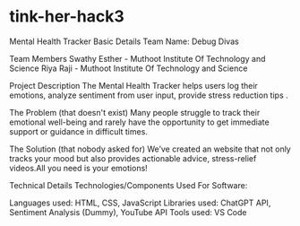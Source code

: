 # tink-her-hack3
Mental Health Tracker 
Basic Details
Team Name: Debug Divas

Team Members
Swathy Esther - Muthoot Institute Of Technology and Science
Riya Raji - Muthoot Institute Of Technology and Science

Project Description
The Mental Health Tracker helps users log their emotions, analyze sentiment from user input, provide stress reduction tips .

The Problem (that doesn't exist)
Many people struggle to track their emotional well-being and rarely have the opportunity to get immediate support or guidance in difficult times.

The Solution (that nobody asked for)
We’ve created an website that not only tracks your mood but also provides actionable advice, stress-relief videos.All you need is your emotions!

Technical Details
Technologies/Components Used
For Software:

Languages used: HTML, CSS, JavaScript
Libraries used: ChatGPT API, Sentiment Analysis (Dummy), YouTube API
Tools used: VS Code

